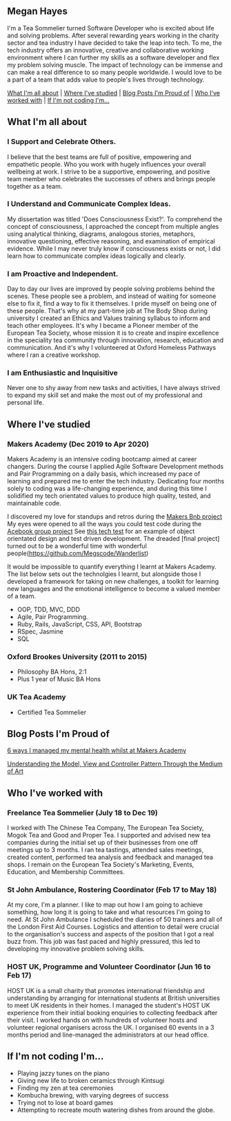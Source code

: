 ## Megan Hayes

I'm a Tea Sommelier turned Software Developer who is excited about life and solving problems. After several rewarding years working in the charity sector and tea industry I have decided to take the leap into tech. To me, the tech industry offers an innovative, creative and collaborative working environment where I can further my skills as a software developer and flex my problem solving muscle. The impact of technology can be immense and can make a real difference to so many people worldwide. I would love to be a part of a team that adds value to people's lives through technology.  

[What I'm all about](#What_I'm_all_about) | [Where I've studied](#Where_I've_studied) | [Blog Posts I'm Proud of](#Blog_Posts_I'm_Proud_of) | [Who I've worked with](#Who_I've_worked_with) | [If I'm not coding I'm...](#If_I'm_not_coding_I'm...)

## <a name="What_I'm_all_about">What I'm all about</a>


### I Support and Celebrate Others.

I believe that the best teams are full of positive, empowering and empathetic people. Who you work with hugely influences your overall wellbeing at work. I strive to be a supportive, empowering, and positive team member who celebrates the successes of others and brings people together as a team. 

### I Understand and Communicate Complex Ideas. 

My dissertation was titled 'Does Consciousness Exist?'. To comprehend the concept of consciousness, I approached the concept from  multiple angles using analytical thinking, diagrams, analogous stories, metaphors, innovative questioning, effective reasoning, and examination of empirical evidence. While I may never truly know if consciousness exists or not, I did learn how to communicate complex ideas logically and clearly.  

### I am Proactive and Independent. 

Day to day our lives are improved by people solving problems behind the scenes. These people see a problem, and instead of waiting for someone else to fix it, find a way to fix it themselves. I pride myself on being one of these people. That's why at my part-time job at The Body Shop during university I created an Ethics and Values training syllabus to inform and teach other employees. It's why I became a Pioneer member of the European Tea Society, whose mission it is to create and inspire excellence in the speciality tea community through innovation, research, education and communication. And it's why I volunteered at Oxford Homeless Pathways where I ran a creative workshop. 


### I am Enthusiastic and Inquisitive 

Never one to shy away from new tasks and activities, I have always strived to expand my skill set and make the most out of my professional and personal life. 

## <a name="Where_I've_studied">Where I've studied</a>

### Makers Academy (Dec 2019 to Apr 2020)

Makers Academy is an intensive coding bootcamp aimed at career changers. During the course I applied Agile Software Development methods and Pair Programming on a daily basis, which increased my pace of learning and prepared me to enter the tech industry. Dedicating four months solely to coding was a life-changing experience, and during this time I solidified my tech orientated values to produce high quality, tested, and maintainable code. 

I discovered my love for standups and retros during the [Makers Bnb project](https://github.com/Megscode/MakersBnB)
My eyes were opened to all the ways you could test code during the [Acebook group project](https://github.com/Megscode/acebook_undefined)
See [this tech test](https://github.com/Megscode/bank_test) for an example of object orientated design and test driven development. 
The dreaded [final project] turned out to be a wonderful time with wonderful people(https://github.com/Megscode/Wanderlist)

It would be impossible to quantify everything I learnt at Makers Academy. The list below sets out the technolgies I learnt, but alongside those I developed a framework for taking on new challenges, a toolkit for learning new languages and the emotional intelligence to become a valued member of a team.

- OOP, TDD, MVC, DDD
- Agile, Pair Programming.
- Ruby, Rails, JavaScript, CSS, API, Bootstrap
- RSpec, Jasmine
- SQL

### Oxford Brookes University (2011 to 2015)

- Philosophy BA Hons, 2:1 
- Plus 1 year of Music BA Hons

### UK Tea Academy

- Certified Tea Sommelier 


## <a name="Blog_Posts_I'm_Proud_of">Blog Posts I'm Proud of</a>

[6 ways I managed my mental health whilst at Makers Academy](https://blog.makersacademy.com/6-ways-i-manage-my-mental-health-on-a-coding-boot-camp-944b07c63fda)

[Understanding the Model, View and Controller Pattern Through the Medium of Art](https://blog.makersacademy.com/understanding-the-model-view-and-controller-pattern-through-the-medium-of-art-b5610b7e42ee)


## <a name="Who_I've_worked_with">Who I've worked with</a>

### Freelance Tea Sommelier (July 18 to Dec 19)    

I worked with The Chinese Tea Company, The European Tea Society, Mogok Tea and Good and Proper Tea. I supported and advised new tea companies during the initial set up of their businesses from one off meetings up to 3 months. I ran tea tastings, attended sales meetings, created content, performed tea analysis and feedback and managed tea shops. I remain on the European Tea Society's Marketing, Events, Education, and Membership Committees. 


### St John Ambulance, Rostering Coordinator (Feb 17 to May 18)

At my core, I'm a planner. I like to map out how I am going to achieve something, how long it is going to take and what resources I'm going to need. At St John Ambulance I scheduled the diaries of 50 trainers and all of the London First Aid Courses. Logistics and attention to detail were crucial to the organisation's success and aspects of the position that I got a real buzz from. This job was fast paced and highly pressured, this led to developing my innovative problem solving skills.


### HOST UK, Programme and Volunteer Coordinator (Jun 16 to Feb 17)   

HOST UK is a small charity that promotes international friendship and understanding by arranging for international students at British universities to meet UK residents in their homes. I managed the student's HOST UK experience from their initial booking enquiries to collecting feedback after their visit. I worked hands on with hundreds of volunteer hosts and volunteer regional organisers across the UK. I organised 60 events in a 3 months period and line-managed the administrators at our head office.

## <a name="If_I'm_not_coding_I'm...">If I'm not coding I'm...</a>

* Playing jazzy tunes on the piano
* Giving new life to broken ceramics through Kintsugi
* Finding my zen at tea ceremonies
* Kombucha brewing, with varying degrees of success
* Trying not to lose at board games
* Attempting to recreate mouth watering dishes from around the globe.
